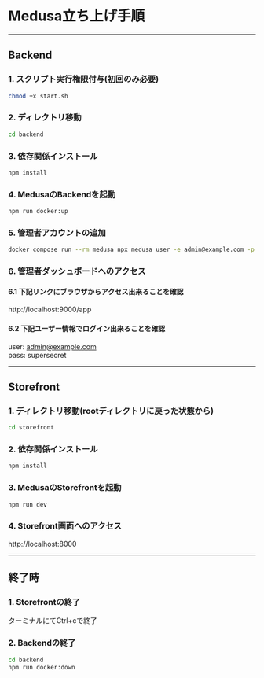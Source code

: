 # Medusa立ち上げ手順

---

## Backend
### 1. スクリプト実行権限付与(初回のみ必要)
```bash
chmod +x start.sh
```

### 2. ディレクトリ移動
```bash
cd backend
```

### 3. 依存関係インストール
```bash
npm install
```

### 4. MedusaのBackendを起動
```bash
npm run docker:up
```

### 5. 管理者アカウントの追加
```bash
docker compose run --rm medusa npx medusa user -e admin@example.com -p supersecret
```

### 6. 管理者ダッシュボードへのアクセス
#### 6.1 下記リンクにブラウザからアクセス出来ることを確認
http://localhost:9000/app

#### 6.2 下記ユーザー情報でログイン出来ることを確認
user: admin@example.com
<br>pass: supersecret

---

## Storefront
### 1. ディレクトリ移動(rootディレクトリに戻った状態から)
```bash
cd storefront
```

### 2. 依存関係インストール
```bash
npm install
```

### 3. MedusaのStorefrontを起動
```bash
npm run dev
```

### 4. Storefront画面へのアクセス
http://localhost:8000

---

## 終了時
### 1. Storefrontの終了
ターミナルにてCtrl+cで終了

### 2. Backendの終了
```bash
cd backend
npm run docker:down
```
